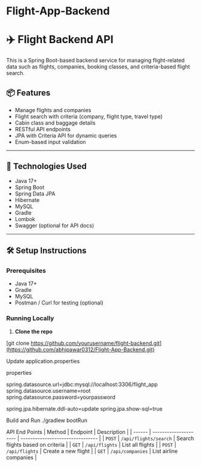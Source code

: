 # Flight-App-Backend
# ✈️ Flight Backend API

This is a Spring Boot-based backend service for managing flight-related data such as flights, companies, booking classes, and criteria-based flight search.

## 📦 Features

- Manage flights and companies
- Flight search with criteria (company, flight type, travel type)
- Cabin class and baggage details
- RESTful API endpoints
- JPA with Criteria API for dynamic queries
- Enum-based input validation

---

## 🚀 Technologies Used

- Java 17+
- Spring Boot
- Spring Data JPA
- Hibernate
- MySQL
- Gradle
- Lombok 
- Swagger (optional for API docs)
  

---




## 🛠️ Setup Instructions

### Prerequisites

- Java 17+
- Gradle
- MySQL
- Postman / Curl for testing (optional)

### Running Locally

1. **Clone the repo**

[git clone https://github.com/yourusername/flight-backend.git](https://github.com/abhipawar0312/Flight-App-Backend.git)


Update application.properties

properties

spring.datasource.url=jdbc:mysql://localhost:3306/flight_app
spring.datasource.username=root
spring.datasource.password=yourpassword

spring.jpa.hibernate.ddl-auto=update
spring.jpa.show-sql=true

Build and Run
./gradlew bootRun


API End Points
| Method | Endpoint              | Description                      |
| ------ | --------------------- | -------------------------------- |
| `POST` | `/api/flights/search` | Search flights based on criteria |
| `GET`  | `/api/flights`        | List all flights                 |
| `POST` | `/api/flights`        | Create a new flight              |
| `GET`  | `/api/companies`      | List airline companies           |

